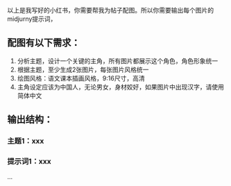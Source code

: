以上是我写好的小红书，你需要帮我为帖子配图。所以你需要输出每个图片的midjurny提示词，

## 配图有以下需求：
1. 分析主题，设计一个关键的主角，所有图片都展示这个角色，角色形象统一
2. 根据主题，至少生成2张图片，每张图片风格统一
3. 绘图风格：语文课本插画风格，9:16尺寸，高清
4. 主角设定应该为中国人，无论男女，身材姣好，如果图片中出现汉字，请使用简体中文

## 输出结构：
### 主题1：xxx
### 提示词1：xxx
...


